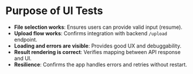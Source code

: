 # Purpose of UI Tests

- **File selection works**: Ensures users can provide valid input (resume).
- **Upload flow works**: Confirms integration with backend `/upload` endpoint.
- **Loading and errors are visible**: Provides good UX and debuggability.
- **Result rendering is correct**: Verifies mapping between API response and UI.
- **Resilience**: Confirms the app handles errors and retries without restart.
